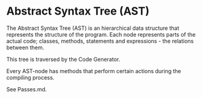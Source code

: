 Abstract Syntax Tree (AST)
==

The Abstract Syntax Tree (AST) is an hierarchical data structure that represents the structure of the program. Each node represents parts of the actual code; classes, methods, statements and expressions - the relations between them.

This tree is traversed by the Code Generator.

Every AST-node has methods that perform certain actions during the compiling process.

See Passes.md.
